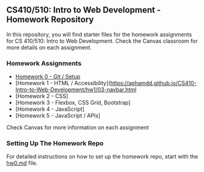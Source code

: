 ## CS410/510: Intro to Web Development - Homework Repository

In this repository, you will find starter files for the homework assignments for CS 410/510: Intro to Web Development. Check the Canvas classroom for more details on each assignment.

### Homework Assignments

- [Homework 0 - Git / Setup](https://aphamdd.github.io/CS410-Intro-to-Web-Development/)
- [Homework 1 - HTML / Accessibility](https://aphamdd.github.io/CS410-Intro-to-Web-Development/hw1/03-navbar.html
- [Homework 2 - CSS]
- [Homework 3 - Flexbox, CSS Grid, Bootstrap]
- [Homework 4 - JavaScript]
- [Homework 5 - JavaScript / APIs]

Check Canvas for more information on each assignment

### Setting Up The Homework Repo

For detailed instructions on how to set up the homework repo, start with the [hw0.md](https://github.com/caterinasworld/webdev-homework/blob/main/hw0/hw0.md) file.
